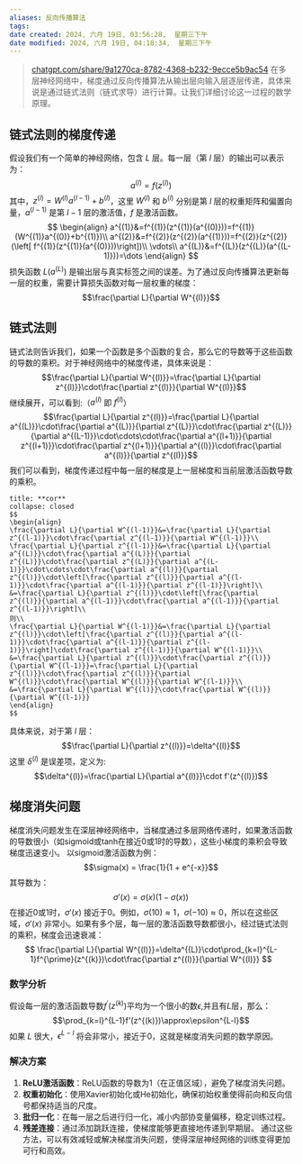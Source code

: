 ```yaml
---
aliases: 反向传播算法
tags:
date created: 2024, 六月 19日, 03:56:28,  星期三下午
date modified: 2024, 六月 19日, 04:18:34,  星期三下午
---
```

> [chatgpt.com/share/9a1270ca-8782-4368-b232-9ecce5b9ac54](https://chatgpt.com/share/9a1270ca-8782-4368-b232-9ecce5b9ac54)
在多层神经网络中，梯度通过反向传播算法从输出层向输入层逐层传递，具体来说是通过链式法则（链式求导）进行计算。让我们详细讨论这一过程的数学原理。
## 链式法则的梯度传递
假设我们有一个简单的神经网络，包含 $L$ 层。每一层（第 $l$ 层）的输出可以表示为：
$$a^{(l)} = f(z^{(l)})$$
其中，$z^{(l)} = W^{(l)} a^{(l-1)} + b^{(l)}$，这里 $W^{(l)}$ 和 $b^{(l)}$ 分别是第 $l$ 层的权重矩阵和偏置向量，$a^{(l-1)}$ 是第 $l−1$ 层的激活值，$f$ 是激活函数。
$$
\begin{align}
a^{(1)}&=f^{(1)}(z^{(1)}(a^{(0)}))=f^{(1)}(W^{(1)}a^{(0)}+b^{(1)})\\
a^{(2)}&=f^{(2)}(z^{(2)}(a^{(1)}))=f^{(2)}(z^{(2)}(\left[ f^{(1)}(z^{(1)}(a^{(0)}))\right])\\
\vdots\\
a^{(L)}&=f^{(L)}(z^{(L)}(a^{(L-1)}))=\dots
\end{align}
$$
损失函数 $L(a^{(L)})$ 是输出层与真实标签之间的误差。为了通过反向传播算法更新每一层的权重，需要计算损失函数对每一层权重的梯度：
$$\frac{\partial L}{\partial W^{(l)}}​$$
## 链式法则
链式法则告诉我们，如果一个函数是多个函数的复合，那么它的导数等于这些函数的导数的乘积。对于神经网络中的梯度传递，具体来说是：
$$\frac{\partial L}{\partial W^{(l)}}=\frac{\partial L}{\partial z^{(l)}}\cdot\frac{\partial z^{(l)}}{\partial W^{(l)}}$$
继续展开，可以看到:（$a^{(l)}$ 即 $f^{(l)}$）
$$\frac{\partial L}{\partial z^{(l)}}=\frac{\partial L}{\partial a^{(L)}}\cdot\frac{\partial a^{(L)}}{\partial z^{(L)}}\cdot\frac{\partial z^{(L)}}{\partial a^{(L-1)}}\cdot\cdots\cdot\frac{\partial a^{(l+1)}}{\partial z^{(l+1)}}\cdot\frac{\partial z^{(l+1)}}{\partial a^{(l)}}\cdot\frac{\partial a^{(l)}}{\partial z^{(l)}}$$
我们可以看到，梯度传递过程中每一层的梯度是上一层梯度和当前层激活函数导数的乘积。
```ad-def
title: **cor**
collapse: closed
$$
\begin{align}
\frac{\partial L}{\partial W^{(l-1)}}&=\frac{\partial L}{\partial z^{(l-1)}}\cdot\frac{\partial z^{(l-1)}}{\partial W^{(l-1)}}\\
\frac{\partial L}{\partial z^{(l-1)}}&=\frac{\partial L}{\partial a^{(L)}}\cdot\frac{\partial a^{(L)}}{\partial z^{(L)}}\cdot\frac{\partial z^{(L)}}{\partial a^{(L-1)}}\cdot\cdots\cdot\frac{\partial a^{(l)}}{\partial z^{(l)}}\cdot\left[\frac{\partial z^{(l)}}{\partial a^{(l-1)}}\cdot\frac{\partial a^{(l-1)}}{\partial z^{(l-1)}}\right]\\
&=\frac{\partial L}{\partial z^{(l)}}\cdot\left[\frac{\partial z^{(l)}}{\partial a^{(l-1)}}\cdot\frac{\partial a^{(l-1)}}{\partial z^{(l-1)}}\right]\\
则\\
\frac{\partial L}{\partial W^{(l-1)}}&=\frac{\partial L}{\partial z^{(l)}}\cdot\left[\frac{\partial z^{(l)}}{\partial a^{(l-1)}}\cdot\frac{\partial a^{(l-1)}}{\partial z^{(l-1)}}\right]\cdot\frac{\partial z^{(l-1)}}{\partial W^{(l-1)}}\\
&=\frac{\partial L}{\partial z^{(l)}}\cdot\frac{\partial z^{(l)}}{\partial W^{(l-1)}}=\frac{\partial L}{\partial z^{(l)}}\cdot\frac{\partial z^{(l)}}{\partial W^{(l)}}\cdot\frac{\partial W^{(l)}}{\partial W^{(l-1)}}\\
&=\frac{\partial L}{\partial W^{(l)}}\cdot\frac{\partial W^{(l)}}{\partial W^{(l-1)}}
\end{align}
$$
```
具体来说，对于第 $l$ 层：
$$\frac{\partial L}{\partial z^{(l)}}=\delta^{(l)}$$
这里 $\delta^{(l)}$ 是误差项，定义为:
$$\delta^{(l)}=\frac{\partial L}{\partial a^{(l)}}\cdot f'(z^{(l)})$$
## 梯度消失问题
梯度消失问题发生在深层神经网络中，当梯度通过多层网络传递时，如果激活函数的导数很小（如sigmoid或tanh在接近0或1时的导数），这些小梯度的乘积会导致梯度迅速变小。
以sigmoid激活函数为例：
$$\sigma(x) = \frac{1}{1 + e^{-x}}​$$
其导数为：
$$\sigma'(x) = \sigma(x) (1 - \sigma(x))$$
在接近0或1时，$\sigma'(x)$ 接近于0。例如，$\sigma(10) \approx 1$，$\sigma(-10) \approx 0$，所以在这些区域，$\sigma'(x)$ 非常小。如果有多个层，每一层的激活函数导数都很小，经过链式法则的乘积，梯度会迅速衰减：
$$
\frac{\partial L}{\partial W^{(l)}}=\delta^{(L)}\cdot\prod_{k=l}^{L-1}f^{\prime}(z^{(k)})\cdot\frac{\partial z^{(l)}}{\partial W^{(l)}}
$$
### 数学分析
假设每一层的激活函数导数$f^{\prime}(z^{(k)})$平均为一个很小的数$\epsilon$,并且有$L$层，那么：
$$\prod_{k=l}^{L-1}f'(z^{(k)})\approx\epsilon^{L-l}$$
如果 $L$ 很大，$\epsilon^{L-l}$ 将会非常小，接近于0，这就是梯度消失问题的数学原因。
### 解决方案
1. **ReLU激活函数**：ReLU函数的导数为1（在正值区域），避免了梯度消失问题。
2. **权重初始化**：使用Xavier初始化或He初始化，确保初始权重使得前向和反向信号都保持适当的尺度。
3. **批归一化**：在每一层之后进行归一化，减小内部协变量偏移，稳定训练过程。
4. **残差连接**：通过添加跳跃连接，使梯度能够更直接地传递到早期层。
通过这些方法，可以有效减轻或解决梯度消失问题，使得深层神经网络的训练变得更加可行和高效。